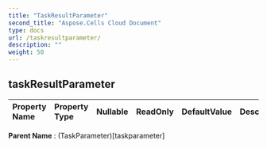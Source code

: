 ```yaml
---
title: "TaskResultParameter"
second_title: "Aspose.Cells Cloud Document"
type: docs
url: /taskresultparameter/
description: ""
weight: 50
---
```


## **taskResultParameter**

 

| Property Name | Property Type | Nullable |  ReadOnly | DefaultValue | Description | 
| :- | :- | :- |:- |  :- | :- |

**Parent Name** : (TaskParameter)[taskparameter]

